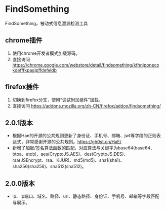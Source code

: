 # FindSomething
FindSomething，被动式信息泄漏检测工具
## chrome插件
1. 使用chrome开发者模式加载源码。  
2. 直接访问 https://chrome.google.com/webstore/detail/findsomething/kfhniponecokdefffkpagipffdefeldb
## firefox插件
1. 切换到firefox分支，使用“调试附加组件”加载。  
2. 直接访问 https://addons.mozilla.org/zh-CN/firefox/addon/findsomething/

## 2.0.1版本
- 根据Hae的开源的公共规则更新了身份证、手机号、邮箱、jwt等字段的正则表达式，非常感谢开源的公共规则。https://gh0st.cn/HaE/
- 新增了加密/签名算法函数的匹配，对应算法与关键字为base64(base64、btoa、atob)、aes(CryptoJS.AES)、des(CryptoJS.DES)、rsa(JSEncrypt、rsa、KJUR)、md5(md5)、sha1(sha1)、sha256(sha256)、sha512(sha512)。

## 2.0.0版本
- ip、ip端口、域名、路径、url、静态路径、身份证、手机号、邮箱等字段匹配与展示。
